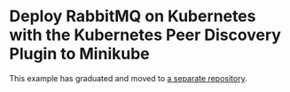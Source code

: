 # Deploy RabbitMQ on Kubernetes with the Kubernetes Peer Discovery Plugin to Minikube

This example has graduated and moved to [a separate repository](https://github.com/rabbitmq/diy-kubernetes-examples/tree/master/minikube).